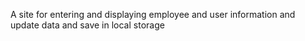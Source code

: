 A site for entering and displaying employee and user information and update data and save in local storage

